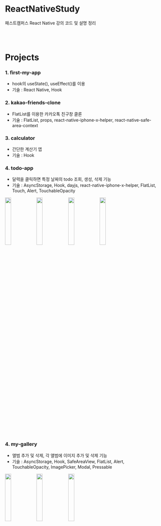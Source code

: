 # ReactNativeStudy
패스트캠퍼스 React Native 강의 코드 및 설명 정리 

<br><br>

# Projects
### 1. first-my-app
- hook의 useState(), useEffect()를 이용
- 기술 : React Native, Hook


### 2. kakao-friends-clone
- FlatList를 이용한 카카오톡 친구창 클론
- 기술 : FlatList, props, react-native-iphone-x-helper, react-native-safe-area-context
 

### 3. calculator
- 간단한 계산기 앱
- 기술 : Hook
 


### 4. todo-app
- 달력을 클릭하면 특정 날짜의 todo 조회, 생성, 삭제 기능
- 기술 : AsyncStorage, Hook, dayjs, react-native-iphone-x-helper, FlatList, Touch, Alert, TouchableOpacity


<div width="100%" >
  <img src="https://github.com/park-chris/ReactNativeStudy/assets/72954404/38b6f6f1-ce54-4b94-a55e-5e90f11adc83" width="20%" align="left"/>
  <img src="https://github.com/park-chris/ReactNativeStudy/assets/72954404/42afd05e-1dfa-4e33-8302-e68bbd676e5a" width="20%"  align="center"/>
  <img src="https://github.com/park-chris/ReactNativeStudy/assets/72954404/081a615e-9883-44a5-a502-1e7d297e7082" width="20%"  align="center"/>
   <img src="https://github.com/park-chris/ReactNativeStudy/assets/72954404/75c3bf61-0615-416b-a391-89f87a284290" width="20%"  align="center"/>
 </div>



### 4. my-gallery
- 앨범 추가 및 삭제, 각 앨범에 이미지 추가 및 삭제 기능
- 기술 : AsyncStorage, Hook, SafeAreaView, FlatList, Alert, TouchableOpacity, ImagePicker, Modal, Pressable

<div width="100%" >
  <img src="https://github.com/park-chris/ReactNativeStudy/assets/72954404/23e1ecf9-d73a-4b89-b80f-52ad2bf46dea" width="20%" align="left"/>
  <img src="https://github.com/park-chris/ReactNativeStudy/assets/72954404/b38d384c-7bd9-4f8b-9dbd-ccacdb802006" width="20%"  align="center"/>
  <img src="https://github.com/park-chris/ReactNativeStudy/assets/72954404/58806bc1-4354-4939-ae59-a85fe84ce6d4" width="20%"  align="center"/>
 </div>



